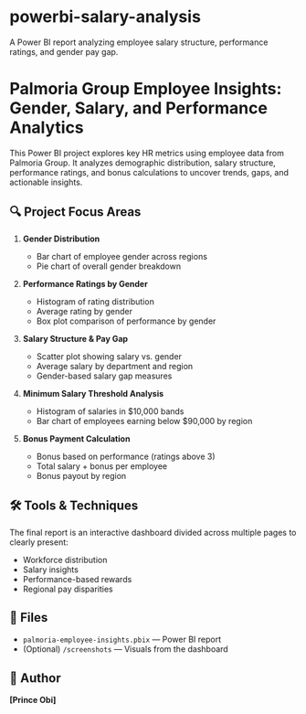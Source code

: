 # powerbi-salary-analysis
A Power BI report analyzing employee salary structure, performance ratings, and gender pay gap.
# Palmoria Group Employee Insights: Gender, Salary, and Performance Analytics

This Power BI project explores key HR metrics using employee data from Palmoria Group. It analyzes demographic distribution, salary structure, performance ratings, and bonus calculations to uncover trends, gaps, and actionable insights.

## 🔍 Project Focus Areas

1. **Gender Distribution**
   - Bar chart of employee gender across regions
   - Pie chart of overall gender breakdown

2. **Performance Ratings by Gender**
   - Histogram of rating distribution
   - Average rating by gender
   - Box plot comparison of performance by gender

3. **Salary Structure & Pay Gap**
   - Scatter plot showing salary vs. gender
   - Average salary by department and region
   - Gender-based salary gap measures

4. **Minimum Salary Threshold Analysis**
   - Histogram of salaries in $10,000 bands
   - Bar chart of employees earning below $90,000 by region

5. **Bonus Payment Calculation**
   - Bonus based on performance (ratings above 3)
   - Total salary + bonus per employee
   - Bonus payout by region

## 🛠️ Tools & Techniques

The final report is an interactive dashboard divided across multiple pages to clearly present:
- Workforce distribution
- Salary insights
- Performance-based rewards
- Regional pay disparities

## 📁 Files

- `palmoria-employee-insights.pbix` — Power BI report
- (Optional) `/screenshots` — Visuals from the dashboard

## 👤 Author

**[Prince Obi]**  













